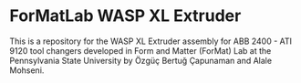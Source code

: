# ForMatLab WASP XL Extruder
 This is a repository for the WASP XL Extruder assembly for ABB 2400 - ATI 9120 tool changers developed in Form and Matter (ForMat) Lab at the Pennsylvania State University by Özgüç Bertuğ Çapunaman and Alale Mohseni.
